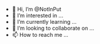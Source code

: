 - 👋 Hi, I’m @NotInPut
- 👀 I’m interested in ...
- 🌱 I’m currently learning ...
- 💞️ I’m looking to collaborate on ...
- 📫 How to reach me ...

<!---
NotInPut/NotInPut is a ✨ special ✨ repository because its `README.md` (this file) appears on your GitHub profile.
You can click the Preview link to take a look at your changes.
--->
